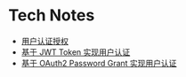 # Tech Notes

- [用户认证授权](http://huoyijie.cn/docsifys/Tech-Notes/auth)
- [基于 JWT Token 实现用户认证](http://huoyijie.cn/docsifys/Tech-Notes/auth-with-jwt)
- [基于 OAuth2 Password Grant 实现用户认证](auth-with-oauth2.md)